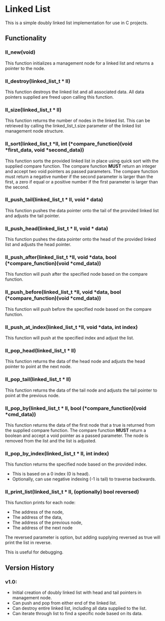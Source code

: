 # Linked List
This is a simple doubly linked list implementation for use in C projects.

## Functionality

### ll_new(void)
This function initializes a management node for a linked list and returns a pointer to the node.

### ll_destroy(linked_list_t * ll)
This function destroys the linked list and all associated data. All data pointers supplied are freed upon calling this function.

### ll_size(linked_list_t * ll)
This function returns the number of nodes in the linked list. This can be retrieved by calling the linked_list_t.size parameter of the linked list management node structure.

### ll_sort(linked_list_t *ll, int (*compare_function)(void *first_data, void *second_data))
This function sorts the provided linked list in place using quick sort with the supplied compare function. The compare function **MUST** return an integer and accept two void pointers as passed parameters. The compare function must return a negative number if the second parameter is larger than the first, a zero if equal or a positive number if the first parameter is larger than the second.

### ll_push_tail(linked_list_t * ll, void * data)
This function pushes the data pointer onto the tail of the provided linked list and adjusts the tail pointer.

### ll_push_head(linked_list_t * ll, void * data)
This function pushes the data pointer onto the head of the provided linked list and adjusts the head pointer.

### ll_push_after(linked_list_t *ll, void *data, bool (*compare_function)(void *cmd_data))
This function will push after the specified node based on the compare function.

### ll_push_before(linked_list_t *ll, void *data, bool (*compare_function)(void *cmd_data))
This function will push before the specified node based on the compare function.

### ll_push_at_index(linked_list_t *ll, void *data, int index)
This function will push at the specified index and adjust the list.

### ll_pop_head(linked_list_t * ll)
This function returns the data of the head node and adjusts the head pointer to point at the next node.

### ll_pop_tail(linked_list_t * ll)
This function returns the data of the tail node and adjusts the tail pointer to point at the previous node.

### ll_pop_by(linked_list_t * ll, bool (*compare_function)(void *cmd_data))
This function returns the data of the first node that a true is returned from the supplied compare function. The compare function **MUST** return a boolean and accept a void pointer as a passed parameter. The node is removed from the list and the list is adjusted.

### ll_pop_by_index(linked_list_t * ll, int index)
This function returns the specified node based on the provided index. 
* This is based on a 0 index (0 is head).
* Optionally, can use negative indexing (-1 is tail) to traverse backwards.

### ll_print_list(linked_list_t * ll, (optionally) bool reversed)
This function prints for each node:
  * The address of the node,
  * The address of the data,
  * The address of the previous node,
  * The address of the next node

The reversed parameter is option, but adding supplying reversed as true will print the list in reverse.
  
This is useful for debugging.

## Version History
### v1.0:
* Initial creation of doubly linked list with head and tail pointers in management node.
* Can push and pop from either end of the linked list.
* Can destroy entire linked list, including all data supplied to the list.
* Can iterate through list to find a specific node based on its data.
